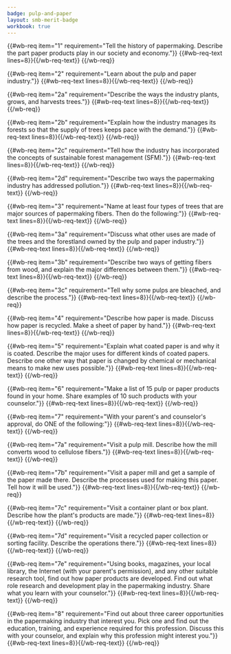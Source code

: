 ```yaml
---
badge: pulp-and-paper
layout: smb-merit-badge
workbook: true
---
```



{{#wb-req item="1" requirement="Tell the history of papermaking. Describe the part paper products play in our society and economy."}}
{{#wb-req-text lines=8}}{{/wb-req-text}}
{{/wb-req}}

{{#wb-req item="2" requirement="Learn about the pulp and paper industry."}}
{{#wb-req-text lines=8}}{{/wb-req-text}}
{{/wb-req}}

{{#wb-req item="2a" requirement="Describe the ways the industry plants, grows, and harvests trees."}}
{{#wb-req-text lines=8}}{{/wb-req-text}}
{{/wb-req}}

{{#wb-req item="2b" requirement="Explain how the industry manages its forests so that the supply of trees keeps pace with the demand."}}
{{#wb-req-text lines=8}}{{/wb-req-text}}
{{/wb-req}}

{{#wb-req item="2c" requirement="Tell how the industry has incorporated the concepts of sustainable forest management (SFM)."}}
{{#wb-req-text lines=8}}{{/wb-req-text}}
{{/wb-req}}

{{#wb-req item="2d" requirement="Describe two ways the papermaking industry has addressed pollution."}}
{{#wb-req-text lines=8}}{{/wb-req-text}}
{{/wb-req}}

{{#wb-req item="3" requirement="Name at least four types of trees that are major sources of papermaking fibers. Then do the following:"}}
{{#wb-req-text lines=8}}{{/wb-req-text}}
{{/wb-req}}

{{#wb-req item="3a" requirement="Discuss what other uses are made of the trees and the forestland owned by the pulp and paper industry."}}
{{#wb-req-text lines=8}}{{/wb-req-text}}
{{/wb-req}}

{{#wb-req item="3b" requirement="Describe two ways of getting fibers from wood, and explain the major differences between them."}}
{{#wb-req-text lines=8}}{{/wb-req-text}}
{{/wb-req}}

{{#wb-req item="3c" requirement="Tell why some pulps are bleached, and describe the process."}}
{{#wb-req-text lines=8}}{{/wb-req-text}}
{{/wb-req}}

{{#wb-req item="4" requirement="Describe how paper is made. Discuss how paper is recycled. Make a sheet of paper by hand."}}
{{#wb-req-text lines=8}}{{/wb-req-text}}
{{/wb-req}}

{{#wb-req item="5" requirement="Explain what coated paper is and why it is coated. Describe the major uses for different kinds of coated papers. Describe one other way that paper is changed by chemical or mechanical means to make new uses possible."}}
{{#wb-req-text lines=8}}{{/wb-req-text}}
{{/wb-req}}

{{#wb-req item="6" requirement="Make a list of 15 pulp or paper products found in your home. Share examples of 10 such products with your counselor."}}
{{#wb-req-text lines=8}}{{/wb-req-text}}
{{/wb-req}}

{{#wb-req item="7" requirement="With your parent's and counselor's approval, do ONE of the following:"}}
{{#wb-req-text lines=8}}{{/wb-req-text}}
{{/wb-req}}

{{#wb-req item="7a" requirement="Visit a pulp mill. Describe how the mill converts wood to cellulose fibers."}}
{{#wb-req-text lines=8}}{{/wb-req-text}}
{{/wb-req}}

{{#wb-req item="7b" requirement="Visit a paper mill and get a sample of the paper made there. Describe the processes used for making this paper. Tell how it will be used."}}
{{#wb-req-text lines=8}}{{/wb-req-text}}
{{/wb-req}}

{{#wb-req item="7c" requirement="Visit a container plant or box plant. Describe how the plant's products are made."}}
{{#wb-req-text lines=8}}{{/wb-req-text}}
{{/wb-req}}

{{#wb-req item="7d" requirement="Visit a recycled paper collection or sorting facility. Describe the operations there."}}
{{#wb-req-text lines=8}}{{/wb-req-text}}
{{/wb-req}}

{{#wb-req item="7e" requirement="Using books, magazines, your local library, the Internet (with your parent's permission), and any other suitable research tool, find out how paper products are developed. Find out what role research and development play in the papermaking industry. Share what you learn with your counselor."}}
{{#wb-req-text lines=8}}{{/wb-req-text}}
{{/wb-req}}

{{#wb-req item="8" requirement="Find out about three career opportunities in the papermaking industry that interest you. Pick one and find out the education, training, and experience required for this profession. Discuss this with your counselor, and explain why this profession might interest you."}}
{{#wb-req-text lines=8}}{{/wb-req-text}}
{{/wb-req}}
